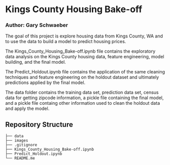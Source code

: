 # Kings County Housing Bake-off
### Author: Gary Schwaeber
The goal of this project is explore housing data from Kings County, WA and to use the data to build a model to predict housing prices.

The Kings_County_Housing_Bake-off.ipynb file contains the exploratory data analysis on the Kings County housing data, feature engineering, model building, and the final model.

The Predict_Holdout.ipynb file contains the application of the same cleaning techniques and feature engineering on the holdout dataset and ultimately predictions applied by the final model.

The data folder contains the training data set, prediction data set, census data for getting zipcode information, a pickle file containing the final model, and a pickle file containg other information used to clean the holdout data and apply the model.


## Repository Structure

```
├── data
├── images
├── .gitignore
├── Kings_County_Housing_Bake-off.ipynb
├── Predict_Holdout.ipynb
└── README.me
```
